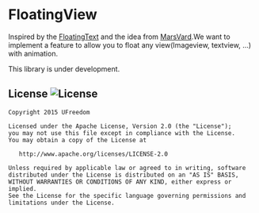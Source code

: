 # FloatingView

Inspired by the [FloatingText](https://github.com/UFreedom/FloatingText) and the idea from [MarsVard](https://github.com/MarsVard).We want to  implement a feature to allow you to float any view(Imageview, textview, ...) with animation.

This library is under development.

License ![License](https://img.shields.io/hexpm/l/plug.svg)
--------
    Copyright 2015 UFreedom

    Licensed under the Apache License, Version 2.0 (the "License");
    you may not use this file except in compliance with the License.
    You may obtain a copy of the License at

       http://www.apache.org/licenses/LICENSE-2.0

    Unless required by applicable law or agreed to in writing, software
    distributed under the License is distributed on an "AS IS" BASIS,
    WITHOUT WARRANTIES OR CONDITIONS OF ANY KIND, either express or implied.
    See the License for the specific language governing permissions and
    limitations under the License.
